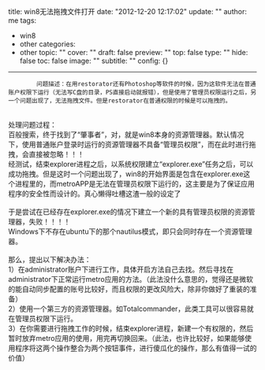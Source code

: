 title: win8无法拖拽文件打开
date: "2012-12-20 12:17:02"
update: ""
author: me
tags:
- win8
- other
categories:
- other
topic: ""
cover: ""
draft: false
preview: ""
top: false
type: ""
hide: false
toc: false
image: ""
subtitle: ""
config: {}


---




			问题描述：在用restorator还有Photoshop等软件的时候，因为这软件无法在普通账户权限下运行（无法写C盘的目录，PS直接启动就报错），但是使用了管理员权限运行之后，另一个问题出现了，无法拖拽文件。但是restorator在普通权限的时候是可以拖拽的。
<div><br /></div>
<div>处理问题过程：</div>
<div>
百般搜索，终于找到了“肇事者”，对，就是win8本身的资源管理器。默认情况下，使用普通账户登录时运行的资源管理器不具备“管理员权限”，而在此时进行拖拽，会直接被忽略！！！</div>
<div>
经测试，结束explorer进程之后，以系统权限建立“explorer.exe”任务之后，可以成功拖拽。但是这时一个问题出现了，win8的开始界面是包含在explorer.exe这个进程里的，而metroAPP是无法在管理员权限下运行的，这主要是为了保证应用程序的安全性而设计的。真心懒得吐槽这渣一般的设定了</div>
<div><br /></div>
<div>于是尝试在已经存在explorer.exe的情况下建立一个新的具有管理员权限的资源管理器，失败！！！！</div>
<div>Windows下不存在ubuntu下的那个nautilus模式，即只会同时存在一个资源管理器。</div>
<div><br /></div>
<div>那么，提出以下解决办法：</div>
<div>
1）在administrator账户下进行工作，具体开启方法自己去找。然后寻找在administrator下正常运行metro应用的方法。（此法没什么意思的，觉得还是微软的能自动同步配置的账号比较好，而且权限的更改风险大，除非你做好了重装的准备）</div>
<div>2）使用一个第三方的资源管理器。如Totalcommander，此类工具可以很容易就在管理员权限下运行。</div>
<div>
3）在你需要进行拖拽工作的时候，结束explorer进程，新建一个有权限的，然后暂时放弃metro应用的使用，用完再切换回来。（此法，也许比较好，如果能够使用程序将这两个操作整合为两个按钮事件，进行傻瓜化的操作，那么有值得一试的价值）</div>
